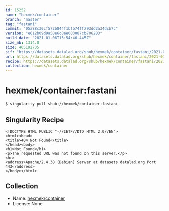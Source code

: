 ```yaml
---
id: 15252
name: "hexmek/container"
branch: "master"
tag: "fastani"
commit: "05a88c30cf572b844f1bfb74ff793dd2a34dcb7c"
version: "e612b09d9a58e6c8ae083087cb706283"
build_date: "2021-01-06T15:54:46.445Z"
size_mb: 1314.0
size: 405192735
sif: "https://datasets.datalad.org/shub/hexmek/container/fastani/2021-01-06-05a88c30-e612b09d/e612b09d9a58e6c8ae083087cb706283.sif"
url: https://datasets.datalad.org/shub/hexmek/container/fastani/2021-01-06-05a88c30-e612b09d/
recipe: https://datasets.datalad.org/shub/hexmek/container/fastani/2021-01-06-05a88c30-e612b09d/Singularity
collection: hexmek/container
---
```


# hexmek/container:fastani

```bash
$ singularity pull shub://hexmek/container:fastani
```

## Singularity Recipe

```singularity
<!DOCTYPE HTML PUBLIC "-//IETF//DTD HTML 2.0//EN">
<html><head>
<title>404 Not Found</title>
</head><body>
<h1>Not Found</h1>
<p>The requested URL was not found on this server.</p>
<hr>
<address>Apache/2.4.38 (Debian) Server at datasets.datalad.org Port 443</address>
</body></html>
```

## Collection

 - Name: [hexmek/container](https://github.com/hexmek/container)
 - License: None

